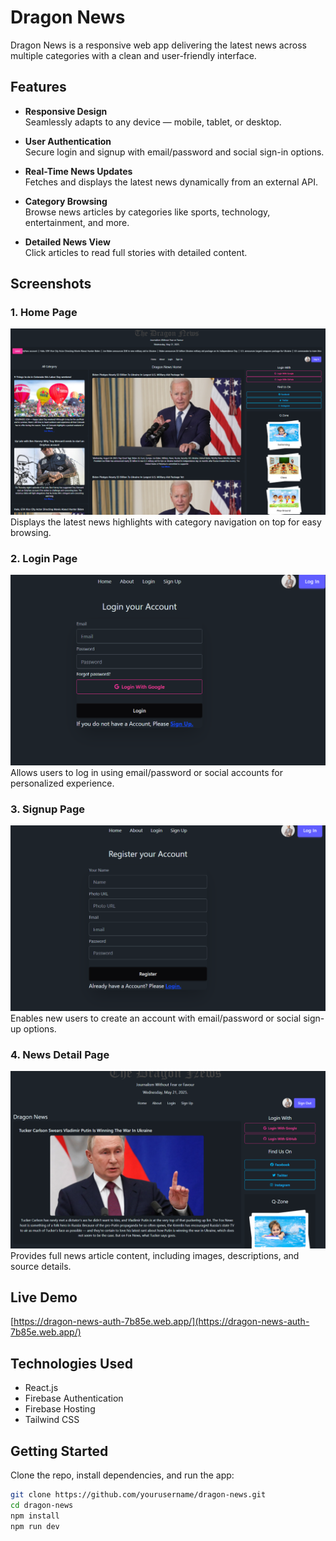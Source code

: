 # Dragon News

Dragon News is a responsive web app delivering the latest news across multiple categories with a clean and user-friendly interface.

## Features

- **Responsive Design**  
  Seamlessly adapts to any device — mobile, tablet, or desktop.

- **User Authentication**  
  Secure login and signup with email/password and social sign-in options.

- **Real-Time News Updates**  
  Fetches and displays the latest news dynamically from an external API.

- **Category Browsing**  
  Browse news articles by categories like sports, technology, entertainment, and more.

- **Detailed News View**  
  Click articles to read full stories with detailed content.

## Screenshots

### 1. Home Page  
![Home Page](./screenshots/home-page.png)  
Displays the latest news highlights with category navigation on top for easy browsing.

### 2. Login Page  
![Login Page](./screenshots/login-page.png)  
Allows users to log in using email/password or social accounts for personalized experience.

### 3. Signup Page  
![Signup Page](./screenshots/signup-page.png)  
Enables new users to create an account with email/password or social sign-up options.

### 4. News Detail Page  
![News Detail Page](./screenshots/news-detail-page.png)  
Provides full news article content, including images, descriptions, and source details.

## Live Demo

[https://dragon-news-auth-7b85e.web.app/](https://dragon-news-auth-7b85e.web.app/)

## Technologies Used

- React.js  
- Firebase Authentication  
- Firebase Hosting  
- Tailwind CSS

## Getting Started

Clone the repo, install dependencies, and run the app:

```bash
git clone https://github.com/yourusername/dragon-news.git
cd dragon-news
npm install
npm run dev
